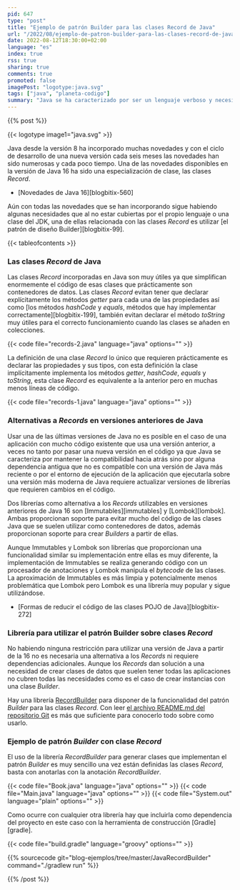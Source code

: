 ```yaml
---
pid: 647
type: "post"
title: "Ejemplo de patrón Builder para las clases Record de Java"
url: "/2022/08/ejemplo-de-patron-builder-para-las-clases-record-de-java/"
date: 2022-08-12T18:30:00+02:00
language: "es"
index: true
rss: true
sharing: true
comments: true
promoted: false
imagePost: "logotype:java.svg"
tags: ["java", "planeta-codigo"]
summary: "Java se ha caracterizado por ser un lenguaje verboso y necesitar declarar todo de forma explícita, esto tiene la ventaja de que el código es muy explícito sin apenas convenciones que es necesario conocer para saber cómo se comporta el código. Por el contrario esta verbosidad requiere declarar gran cantidad de código que se hace repetitivo en muchas clases. Los _Records_ de Java 16 permite declarar clases de datos en muy pocas líneas de código, esto lo consiguen introduciendo algunas convenciones que son de uso común en el lenguaje. Un aspecto que no resuelven los _Records_ es el crear clases Builder que son una necesidad asociada para esas clases de datos."
---
```


{{% post %}}

{{< logotype image1="java.svg" >}}

Java desde la versión 8 ha incorporado muchas novedades y con el ciclo de desarrollo de una nueva versión cada seis meses las novedades han sido numerosas y cada poco tiempo. Una de las novedades disponibles en la versión de Java 16 ha sido una especialización de clase, las clases _Record_.

* [Novedades de Java 16][blogbitix-560]

Aún con todas las novedades que se han incorporando sigue habiendo algunas necesidades que al no estar cubiertas por el propio lenguaje o una clase del JDK, una de ellas relacionada con las clases _Record_ es utilizar [el patrón de diseño Builder][blogbitix-99].

{{< tableofcontents >}}

### Las clases _Record_ de Java

Las clases _Record_ incorporadas en Java son muy útiles ya que simplifican enormemente el código de esas clases que prácticamente son contenedores de datos. Las clases _Record_ evitan tener que declarar explícitamente los métodos _getter_  para cada una de las propiedades así como [los métodos _hashCode_ y _equals_, métodos que hay implementar correctamente][blogbitix-199], también evitan declarar el método _toString_ muy útiles para el correcto funcionamiento cuando las clases se añaden en colecciones.

{{< code file="records-2.java" language="java" options="" >}}

La definición de una clase _Record_ lo único que requieren prácticamente es declarar las propiedades y sus tipos, con esta definición la clase implícitamente implementa los métodos _getter_, _hashCode_, _equals_ y _toString_, esta clase _Record_ es equivalente a la anterior pero en muchas menos líneas de código.

{{< code file="records-1.java" language="java" options="" >}}

### Alternativas a _Records_ en versiones anteriores de Java

Usar una de las últimas versiones de Java no es posible en el caso de una aplicación con mucho código existente que usa una versión anterior, a veces no tanto por pasar una nueva versión en el código ya que Java se caracteriza por mantener la compatibilidad hacia atrás sino por alguna dependencia antigua que no es compatible con una versión de Java más reciente o por el entorno de ejecución de la aplicación que ejecutarla sobre una versión más moderna de Java requiere actualizar versiones de librerías que requieren cambios en el código.

Dos librerías como alternativa a los _Records_ utilizables en versiones anteriores de Java 16 son [Immutables][immutables] y [Lombok][lombok]. Ambas proporcionan soporte para evitar mucho del código de las clases Java que se suelen utilizar como contenedores de datos, además proporcionan soporte para crear _Builders_ a partir de ellas.

Aunque Immutables y Lombok son librerías que proporcionan una funcionalidad similar su implementación entre ellas es muy diferente, la implementación de Immutables se realiza generando código con un procesador de anotaciones y Lombok manipula el _bytecode_ de las clases. La aproximación de Immutables es más limpia y potencialmente menos problemática que Lombok pero Lombok es una librería muy popular y sigue utilizándose.

* [Formas de reducir el código de las clases POJO de Java][blogbitix-272]

### Librería para utilizar el patrón Builder sobre clases _Record_

No habiendo ninguna restricción para utilizar una versión de Java a partir de la 16 no es necesaria una alternativa a los _Records_ ni requiere dependencias adicionales. Aunque los _Records_ dan solución a una necesidad de crear clases de datos que suelen tener todas las aplicaciones no cubren todas las necesidades como es el caso de crear instancias con una clase _Builder_.

Hay una librería [RecordBuilder](https://github.com/Randgalt/record-builder) para disponer de la funcionalidad del patrón _Builder_ para las clases _Record_. Con leer [el archivo README.md del repositorio Git](https://github.com/Randgalt/record-builder/blob/master/README.md) es más que suficiente para conocerlo todo sobre como usarlo.

### Ejemplo de patrón _Builder_ con clase _Record_

El uso de la librería _RecordBuilder_ para generar clases que implementan el patrón _Builder_ es muy sencillo una vez están definidas las clases _Record_, basta con anotarlas con la anotación _RecordBuilder_.

{{< code file="Book.java" language="java" options="" >}}
{{< code file="Main.java" language="java" options="" >}}
{{< code file="System.out" language="plain" options="" >}}

Como ocurre con cualquier otra librería hay que incluirla como dependencia del proyecto en este caso con la herramienta de construcción [Gradle][gradle].

{{< code file="build.gradle" language="groovy" options="" >}}

{{% sourcecode git="blog-ejemplos/tree/master/JavaRecordBuilder" command="./gradlew run" %}}

{{% /post %}}